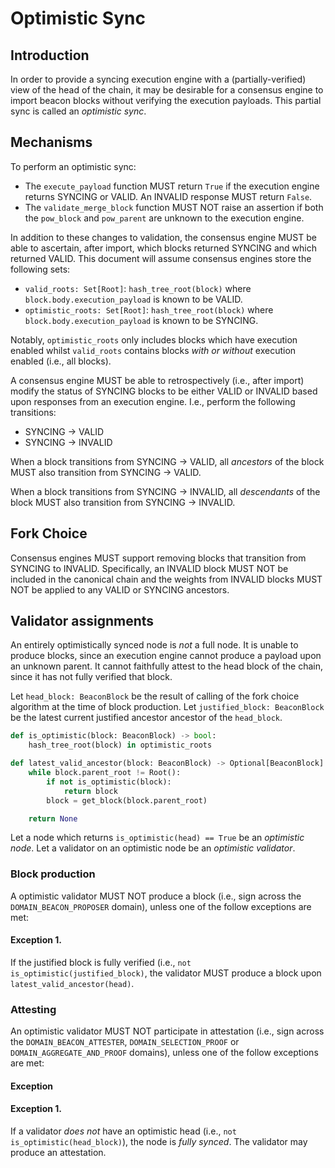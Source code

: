 # Optimistic Sync

## Introduction

In order to provide a syncing execution engine with a (partially-verified) view
of the head of the chain, it may be desirable for a consensus engine to import
beacon blocks without verifying the execution payloads. This partial sync is
called an *optimistic sync*.

## Mechanisms

To perform an optimistic sync:

- The `execute_payload` function MUST return `True` if the execution
	engine returns SYNCING or VALID. An INVALID response MUST return `False`.
- The `validate_merge_block` function MUST NOT raise an assertion if both the
	`pow_block` and `pow_parent` are unknown to the execution engine.

In addition to these changes to validation, the consensus engine MUST be able
to ascertain, after import, which blocks returned SYNCING and which returned
VALID. This document will assume consensus engines store the following sets:

- `valid_roots: Set[Root]`: `hash_tree_root(block)` where
	`block.body.execution_payload` is known to be VALID.
- `optimistic_roots: Set[Root]`: `hash_tree_root(block)` where
	`block.body.execution_payload` is known to be SYNCING.

Notably, `optimistic_roots` only includes blocks which have execution enabled
whilst `valid_roots` contains blocks *with or without* execution enabled (i.e.,
all blocks).

A consensus engine MUST be able to retrospectively (i.e., after import) modify
the status of SYNCING blocks to be either VALID or INVALID based upon responses
from an execution engine. I.e., perform the following transitions:

- SYNCING -> VALID
- SYNCING -> INVALID

When a block transitions from SYNCING -> VALID, all *ancestors* of the block MUST
also transition from SYNCING -> VALID.

When a block transitions from SYNCING -> INVALID, all *descendants* of the
block MUST also transition from SYNCING -> INVALID.

## Fork Choice

Consensus engines MUST support removing blocks that transition from SYNCING to
INVALID. Specifically, an INVALID block MUST NOT be included in the canonical
chain and the weights from INVALID blocks MUST NOT be applied to any VALID or
SYNCING ancestors.

## Validator assignments

An entirely optimistically synced node is *not* a full node. It is unable to
produce blocks, since an execution engine cannot produce a payload upon an
unknown parent. It cannot faithfully attest to the head block of the chain,
since it has not fully verified that block.

Let `head_block: BeaconBlock` be the result of calling of the fork choice
algorithm at the time of block production. Let `justified_block: BeaconBlock`
be the latest current justified ancestor ancestor of the `head_block`.

```python
def is_optimistic(block: BeaconBlock) -> bool:
	hash_tree_root(block) in optimistic_roots
```

```python
def latest_valid_ancestor(block: BeaconBlock) -> Optional[BeaconBlock]:
	while block.parent_root != Root():
		if not is_optimistic(block):
			return block
		block = get_block(block.parent_root)

	return None
```

Let a node which returns `is_optimistic(head) == True` be an *optimistic
node*. Let a validator on an optimistic node be an *optimistic validator*.

### Block production

A optimistic validator MUST NOT produce a block (i.e., sign across the
`DOMAIN_BEACON_PROPOSER` domain), unless one of the follow exceptions are met:

#### Exception 1.

If the justified block is fully verified (i.e., `not
is_optimistic(justified_block)`, the validator MUST produce a block upon
`latest_valid_ancestor(head)`.

### Attesting

An optimistic validator MUST NOT participate in attestation (i.e., sign across the
`DOMAIN_BEACON_ATTESTER`, `DOMAIN_SELECTION_PROOF` or
`DOMAIN_AGGREGATE_AND_PROOF` domains), unless one of the follow exceptions are
met:

#### Exception

#### Exception 1.

If a validator *does not* have an optimistic head (i.e., `not
is_optimistic(head_block)`), the node is *fully synced*.
The validator may produce an attestation.
